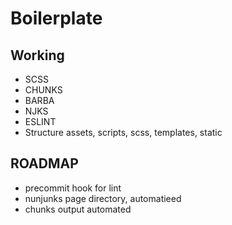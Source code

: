 # Boilerplate

## Working
- SCSS
- CHUNKS
- BARBA
- NJKS
- ESLINT
- Structure assets, scripts, scss, templates, static

## ROADMAP
- precommit hook for lint
- nunjunks page directory, automatieed
- chunks output automated

